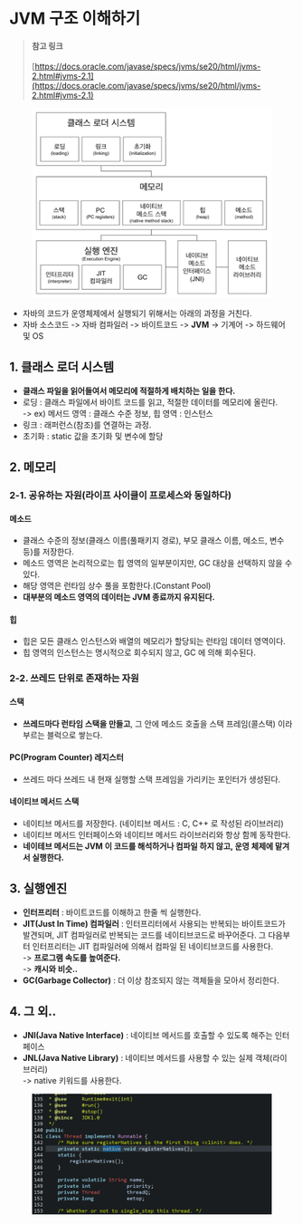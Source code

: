# JVM 구조 이해하기

> #### 참고 링크&#x20;
>
> [https://docs.oracle.com/javase/specs/jvms/se20/html/jvms-2.html#jvms-2.1](https://docs.oracle.com/javase/specs/jvms/se20/html/jvms-2.html#jvms-2.1)

<figure><img src="../../../.gitbook/assets/image (41).png" alt=""><figcaption></figcaption></figure>

* 자바의 코드가 운영체제에서 실행되기 위해서는 아래의 과정을 거친다.
* 자바 소스코드 -> 자바 컴파일러 -> 바이트코드 -> **JVM** -> 기계어 -> 하드웨어 및 OS

## 1. 클래스 로더 시스템

* **클래스 파일을 읽어들여서 메모리에 적절하게 배치하는 일을 한다.**
* 로딩 : 클래스 파일에서 바이트 코드를 읽고, 적절한 데이터를 메모리에 올린다.\
  \-> ex) 메서드 영역 : 클래스 수준 정보, 힙 영역 : 인스턴스
* 링크 : 래퍼런스(참조)를 연결하는 과정.
* 초기화 : static 값을 초기화 및 변수에 할당

## 2. 메모리

### 2-1. 공유하는 자원(라이프 사이클이 프로세스와 동일하다)&#x20;

#### 메소드&#x20;

* 클래스 수준의 정보(클래스 이름(풀패키지 경로), 부모 클래스 이름, 메소드, 변수 등)를 저장한다.
* 메소드 영역은 논리적으로는 힙 영역의 일부분이지만, GC 대상을 선택하지 않을 수 있다.&#x20;
* 해당 영역은 런타임 상수 풀을 포함한다.(Constant Pool)
* **대부분의 메소드 영역의 데이터는 JVM 종료까지 유지된다.**&#x20;

#### 힙

* 힙은 모든 클래스 인스턴스와 배열의 메모리가 할당되는 런타임 데이터 영역이다.&#x20;
* 힙 영역의 인스턴스는 명시적으로 회수되지 않고, GC 에 의해 회수된다.&#x20;

### 2-2. 쓰레드 단위로 존재하는 자원

#### **스택**

* **쓰레드마다 런타임 스택을 만들고**, 그 안에 메소드 호출을 스택 프레임(콜스택) 이라 부르는 블럭으로 쌓는다.   &#x20;

#### **PC(Program Counter) 레지스터**&#x20;

* 쓰레드 마다 쓰레드 내 현재 실행할 스택 프레임을 가리키는 포인터가 생성된다.

#### **네이티브 메서드 스택**

* 네이티브 메서드를 저장한다. (네이티브 메서드 : C, C++ 로 작성된 라이브러리)
* 네이티브 메서드 인터페이스와 네이티브 메서드 라이브러리와 항상 함께 동작한다.
* **네이테브 메서드는 JVM 이 코드를 해석하거나 컴파일 하지 않고, 운영 체제에 맡겨서 실행한다.**&#x20;

## 3. 실행엔진

* **인터프리터** : 바이트코드를 이해하고 한줄 씩 실행한다.
* **JIT(Just In Time) 컴파일러** : 인터프리터에서 사용되는 반복되는 바이트코드가 발견되며, JIT 컴파일러로 반복되는 코드를 네이티브코드로 바꾸어준다. 그 다음부터 인터프리터는 JIT 컴파일러에 의해서 컴파일 된 네이티브코드를 사용한다.\
  \-> **프로그램 속도를 높여준다.**\
  \-> **캐시와 비슷..**
* **GC(Garbage Collector)** : 더 이상 참조되지 않는 객체들을 모아서 정리한다.

## 4. 그 외..

* **JNI(Java Native Interface)** : 네이티브 메서드를 호출할 수 있도록 해주는 인터페이스
* **JNL(Java Native Library)** : 네이티브 메서드를 사용할 수 있는 실제 객체(라이브러리)\
  \-> native 키워드를 사용한다.

<figure><img src="../../../.gitbook/assets/image (44).png" alt=""><figcaption></figcaption></figure>
